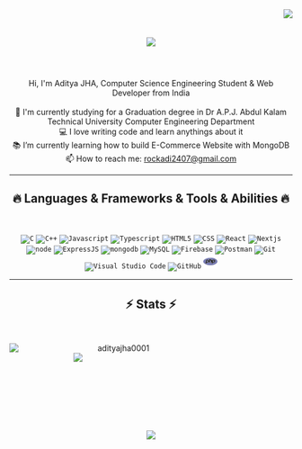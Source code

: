 <img align="right" src="https://visitor-badge.laobi.icu/badge?page_id=adityajha0001.adityajha0001">

<h1 align="center">
  <a href="https://git.io/typing-svg">
    <img src="https://readme-typing-svg.herokuapp.com/?lines=Hello,+There!+👋;This+is+Aditya+Jha....;Nice+to+meet+you!&center=true&size=30">
  </a>
</h1>

<br>
<p align="center">
  Hi, I'm Aditya JHA, Computer Science Engineering Student & Web Developer from India
  <br>
  <br>
  🔬 I'm currently studying for a Graduation degree in Dr A.P.J. Abdul Kalam Technical University Computer Engineering Department
  <br>
  💻 I love writing code and learn anythings about it
  <br>
  📚 I’m currently learning how to build E-Commerce Website with MongoDB
  <br>
  📫 How to reach me: <a href="mailto: rockadi2407@gmail.com">rockadi2407@gmail.com</a>
</p>

<hr>
<h2 align="center">🔥 Languages & Frameworks & Tools & Abilities 🔥</h2>
<br>
<p align="center">
  <code><img title="C" height="25" src="https://skillicons.dev/icons?i=c"></code>
  <code><img title="C++" height="25" src="https://skillicons.dev/icons?i=cpp"></code>
  <code><img title="Javascript" height="25" src="https://skillicons.dev/icons?i=js"></code>
   <code><img title="Typescript" height="25" src="https://skillicons.dev/icons?i=ts"></code>
  <code><img title="HTML5" height="25" src="https://skillicons.dev/icons?i=html"></code>
  <code><img title="CSS" height="25" src="https://skillicons.dev/icons?i=css"></code>
  <code><img title="React" height="25" src="https://skillicons.dev/icons?i=react"></code>
   <code><img title="Nextjs" height="25" src="https://skillicons.dev/icons?i=nextjs"></code>
  <code><img title="node" height="25" src="https://skillicons.dev/icons?i=nodejs"></code>
   <code><img title="ExpressJS" height="25" src="https://skillicons.dev/icons?i=express"></code>
  <code><img title="mongodb" height="25" src="https://skillicons.dev/icons?i=mongodb"></code>
  <code><img title="MySQL" height="25" src="https://skillicons.dev/icons?i=mysql"></code>
  <code><img title="Firebase" height="25" src="https://skillicons.dev/icons?i=firebase"></code>
  <code><img title="Postman" height="25" src="https://skillicons.dev/icons?i=postman"></code>
  <code><img title="Git" height="25" src="https://skillicons.dev/icons?i=git"></code>
  <code><img title="Visual Studio Code" height="25" src="https://skillicons.dev/icons?i=vscode"></code>
  <code><img title="GitHub" height="25" src="https://skillicons.dev/icons?i=github"></code>
  <img src="https://raw.githubusercontent.com/devicons/devicon/master/icons/php/php-original.svg" alt="php" width="25" height="25"/>
  
</p>
<hr>

<h2 align="center">⚡ Stats ⚡</h2>
<br>
<p align=center>
  <div align=center>
    <a href="https://github.com/denvercoder1/github-readme-streak-stats" title="Go to Source">
      <img align="left" width=390 src="https://github-readme-streak-stats.herokuapp.com/?user=adityajha0001&theme=react&border=61dafb&hide_border=true" alt="adityajha0001" />
    </a>
    <a href="https://github.com/anuraghazra/github-readme-stats" title="Go to Source">
      <img align="right" width=390 src="https://github-readme-stats.vercel.app/api?username=adityajha0001&show_icons=true&theme=react&border_color=61dafb&hide_border=true" />
    </a>
  </div>
  <br><br><br><br><br><br><br><br><br>
  <div align=center>
    <a href="https://github.com/anuraghazra/github-readme-stats">
      <img width=325 align="center" src="https://github-readme-stats.vercel.app/api/top-langs/?username=adityajha0001&hide=c%23,powershell,Mathematica,Ruby,Objective-C,Objective-C%2b%2b,Cuda&title_color=61dafb&text_color=ffffff&icon_color=61dafb&bg_color=20232a&langs_count=8&layout=compact&border_color=61dafb&hide_border=true" />
    </a>
  </div>


<br/><br/><br/><br/><br/>


